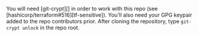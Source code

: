 You will need [git-crypt][] in order to work with this repo (see
[hashicorp/terraform#516][tf-sensitive]). You'll also need your GPG
keypair added to the repo contributors prior. After cloning the
repository, type `git-crypt unlock` in the repo root.
